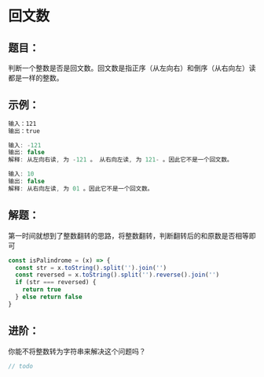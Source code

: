 # 回文数

##  题目：
判断一个整数是否是回文数。回文数是指正序（从左向右）和倒序（从右向左）读都是一样的整数。

##  示例：
```js
输入：121
输出：true
```

```js
输入: -121
输出: false
解释: 从左向右读, 为 -121 。 从右向左读, 为 121- 。因此它不是一个回文数。
```

```js
输入: 10
输出: false
解释: 从右向左读, 为 01 。因此它不是一个回文数。
```

##  解题：
第一时间就想到了整数翻转的思路，将整数翻转，判断翻转后的和原数是否相等即可

```js
const isPalindrome = (x) => {
  const str = x.toString().split('').join('')
  const reversed = x.toString().split('').reverse().join('')
  if (str === reversed) {
    return true
  } else return false
}
```


##  进阶：
你能不将整数转为字符串来解决这个问题吗？
```js
// todo
```